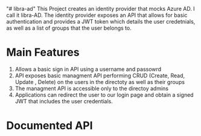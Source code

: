 "# libra-ad" 
This Project creates an identity provider that mocks Azure AD. I call it libra-AD. The identity provider exposes an API that allows for basic authentication and provides a JWT token which details the user credetnials, as well as a list of groups that the user belongs to. 

# Main Features
1. Allows a basic sign in API using a username and passowrd
2. API exposes basic managment API performing CRUD (Create, Read, Update , Delete) on the users in the directoty as well as their groups
3. The managment API is accessible only to the directoy admins
4. Applications can redirect the user to our login page and obtain a signed JWT that includes the user credentials.

# Documented API
